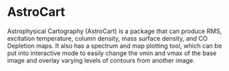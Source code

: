 # AstroCart
Astrophysical Cartography (AstroCart) is a package that can produce RMS, excitation temperature, column density, mass surface density, and CO Depletion maps. It also has a spectrum and map plotting tool, which can be put into interactive mode to easily change the vmin and vmax of the base image and overlay varying levels of contours from another image.
